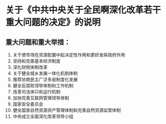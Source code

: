 # 关于《中共中央关于全民啊深化改革若干重大问题的决定》的说明

## 重大问题和重大举措：

1. 关于使市场在资源配置中起决定性作用和更好发挥政府作用
2. 坚持和完善基本经济制度
3. 深化财税体制改革
4. 关于健全城乡发展一体化机制体制
5. 推荐协商民主广泛多层制度化发展
6. 健全反腐败领导体制和工作机制
7. 改革司法体只和运行机制
8. 加快完善互联网管理领导体制
9. 国家安全委员会
10. 健全国家自然资源资产管理体制和完善自然资源监管体制
11. 中央成立全面深化改革领导小组

